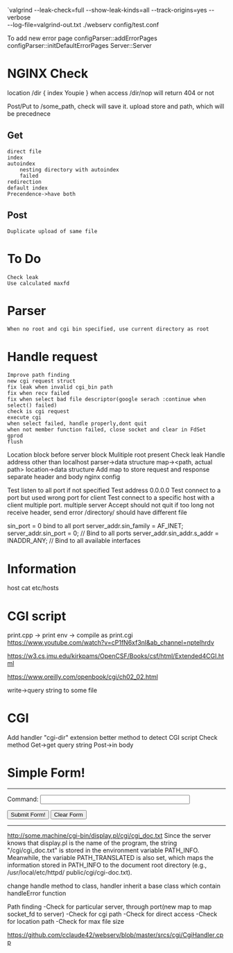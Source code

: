 `valgrind --leak-check=full --show-leak-kinds=all --track-origins=yes  --verbose     
     --log-file=valgrind-out.txt          ./webserv config/test.conf

To add new error page
    configParser::addErrorPages
    configParser::initDefaultErrorPages
    Server::Server

# NGINX Check
location /dir {
    index Youpie
}
when access /dir/nop will return 404 or not

Post/Put to /some_path, check will save it.
upload store and path, which will be precednece

## Get
    direct file
    index
    autoindex
        nesting directory with autoindex
        failed
    redirection
    default index
    Precendence->have both

## Post
    Duplicate upload of same file

# To Do
    Check leak
    Use calculated maxfd



# Parser 
    When no root and cgi bin specified, use current directory as root

# Handle request
    Improve path finding
    new cgi request struct
    fix leak when invalid cgi_bin path
    fix when recv failed
    fix when select bad file descriptor(google serach :continue when select() failed)
    check is cgi request
    execute cgi
    when select failed, handle properly,dont quit
    when not member function failed, close socket and clear in FdSet
    gprod
    flush
    
Location block before server block
Mulitiple root present
Check leak
Handle address other than localhost
parser->data structure
    map-><path, actual path>
location->data structure
Add map to store request and response
separate header and body
nginx config


Test listen to all port if not specified
Test address 0.0.0.0
Test connect to a port but used wrong port for client
Test connect to a specific host with a client
multiple port.
multiple server
Accept should not quit
if too long not receive header, send error
/directory/ should have different file


sin_port = 0 bind to all port
server_addr.sin_family = AF_INET;
    server_addr.sin_port = 0;  // Bind to all ports
    server_addr.sin_addr.s_addr = INADDR_ANY;  // Bind to all available interfaces

# Information
host cat etc/hosts



# CGI script
print.cpp -> print env -> compile as print.cgi
https://www.youtube.com/watch?v=cP1fN6xf3nI&ab_channel=nptelhrdv

https://w3.cs.jmu.edu/kirkpams/OpenCSF/Books/csf/html/Extended4CGI.html

https://www.oreilly.com/openbook/cgi/ch02_02.html

write->query string to some file

# CGI 
Add handler "cgi-dir" extension
better method to detect CGI script
Check method
    Get->get query string
    Post->in body

<HTML>
<HEAD><TITLE>Simple Form!</TITLE></HEAD>
<BODY>
<H1>Simple Form!</H1>
<HR>
<FORM ACTION="/cgi-bin/unix.pl" METHOD="GET">
Command: <INPUT TYPE="text" NAME="command" SIZE=40>
<P>
<INPUT TYPE="submit" VALUE="Submit Form!">
<INPUT TYPE="reset"  VALUE="Clear Form">
</FORM>
<HR>
</BODY>
</HTML>

http://some.machine/cgi-bin/display.pl/cgi/cgi_doc.txt
Since the server knows that display.pl is the name of the program, the string "/cgi/cgi_doc.txt" is stored in the environment variable PATH_INFO. Meanwhile, the variable PATH_TRANSLATED is also set, which maps the information stored in PATH_INFO to the document root directory (e.g., /usr/local/etc/httpd/ public/cgi/cgi-doc.txt).


change handle method to class, handler inherit a base class which contain handleError function


Path finding
    -Check for particular server, through port(new map to map socket_fd to server)
    -Check for cgi path
    -Check for direct access
    -Check for location path
        -Check for max file size




https://github.com/cclaude42/webserv/blob/master/srcs/cgi/CgiHandler.cpp